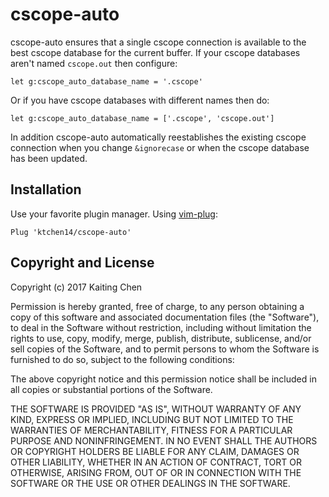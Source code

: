 # cscope-auto

cscope-auto ensures that a single cscope connection is available to the best
cscope database for the current buffer. If your cscope databases aren't named
`cscope.out` then configure:

```vim
let g:cscope_auto_database_name = '.cscope'
```

Or if you have cscope databases with different names then do:

```vim
let g:cscope_auto_database_name = ['.cscope', 'cscope.out']
```

In addition cscope-auto automatically reestablishes the existing cscope
connection when you change `&ignorecase` or when the cscope database has been
updated.

## Installation

Use your favorite plugin manager. Using [vim-plug](https://github.com/junegunn/vim-plug):

```vim
Plug 'ktchen14/cscope-auto'
```

## Copyright and License

Copyright (c) 2017 Kaiting Chen

Permission is hereby granted, free of charge, to any person obtaining a copy
of this software and associated documentation files (the "Software"), to deal
in the Software without restriction, including without limitation the rights
to use, copy, modify, merge, publish, distribute, sublicense, and/or sell
copies of the Software, and to permit persons to whom the Software is
furnished to do so, subject to the following conditions:

The above copyright notice and this permission notice shall be included in all
copies or substantial portions of the Software.

THE SOFTWARE IS PROVIDED "AS IS", WITHOUT WARRANTY OF ANY KIND, EXPRESS OR
IMPLIED, INCLUDING BUT NOT LIMITED TO THE WARRANTIES OF MERCHANTABILITY,
FITNESS FOR A PARTICULAR PURPOSE AND NONINFRINGEMENT. IN NO EVENT SHALL THE
AUTHORS OR COPYRIGHT HOLDERS BE LIABLE FOR ANY CLAIM, DAMAGES OR OTHER
LIABILITY, WHETHER IN AN ACTION OF CONTRACT, TORT OR OTHERWISE, ARISING FROM,
OUT OF OR IN CONNECTION WITH THE SOFTWARE OR THE USE OR OTHER DEALINGS IN THE
SOFTWARE.
